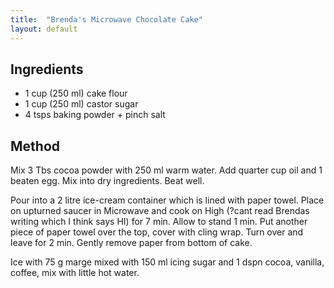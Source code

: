 ```yaml
---
title:  "Brenda's Microwave Chocolate Cake"
layout: default
---
```


## Ingredients

* 1 cup (250 ml) cake flour
* 1 cup (250 ml) castor sugar
* 4 tsps baking powder + pinch salt


## Method

Mix 3 Tbs cocoa powder with 250 ml warm water.
Add quarter cup oil and 1 beaten egg. 
Mix into dry ingredients.  Beat well.

Pour into a 2 litre ice-cream container which is lined with paper towel.
Place on upturned saucer in Microwave and cook on High
(?cant read Brendas writing which I think says HI) for 7 min.
Allow to stand 1 min.
Put another piece of paper towel over the top, cover with cling wrap.
Turn over and leave for 2 min.
Gently remove paper from bottom of cake.

 
Ice with 75 g marge mixed with 150 ml icing sugar and 1 dspn cocoa,
vanilla, coffee, mix with little hot water.


